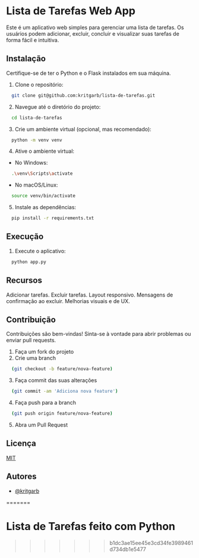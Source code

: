 # Lista de Tarefas Web App

Este é um aplicativo web simples para gerenciar uma lista de tarefas. Os usuários podem adicionar, excluir, concluir e visualizar suas tarefas de forma fácil e intuitiva.


## Instalação

Certifique-se de ter o Python e o Flask instalados em sua máquina.

1. Clone o repositório:

```bash
  git clone git@github.com:kritgarb/lista-de-tarefas.git
```
2. Navegue até o diretório do projeto:

```bash
  cd lista-de-tarefas
```
3. Crie um ambiente virtual (opcional, mas recomendado):

```bash
  python -m venv venv
```
4. Ative o ambiente virtual:
 - No Windows:
```bash
  .\venv\Scripts\activate
```
 - No macOS/Linux:
```bash
  source venv/bin/activate
```
5. Instale as dependências:
```bash
  pip install -r requirements.txt
```
## Execução
1. Execute o aplicativo:
```bash
  python app.py
```
## Recursos

Adicionar tarefas.
Excluir tarefas.
Layout responsivo.
Mensagens de confirmação ao excluir.
Melhorias visuais e de UX.


## Contribuição
Contribuições são bem-vindas! Sinta-se à vontade para abrir problemas ou enviar pull requests.

1. Faça um fork do projeto
2. Crie uma branch 
```bash
  (git checkout -b feature/nova-feature)
```
3. Faça commit das suas alterações 
```bash
  (git commit -am 'Adiciona nova feature')
```
4. Faça push para a branch 
```bash
  (git push origin feature/nova-feature)
```
5. Abra um Pull Request
## Licença

[MIT](https://choosealicense.com/licenses/mit/)


## Autores

- [@kritgarb](https://www.github.com/kritgarb)


=======
# Lista de Tarefas feito com Python
>>>>>>> b1dc3ae15ee45e3cd34fe3989461d734db1e5477
